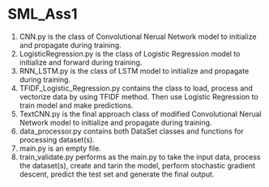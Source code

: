 # SML_Ass1
1. CNN.py is the class of Convolutional Nerual Network model to initialize and propagate during training. 
2. LogisticRegression.py is the class of Logistic Regression model to initialize and forward during training. 
3. RNN_LSTM.py is the class of LSTM model to initialize and propagate during training.
4. TFIDF_Logistic_Regression.py contains the class to load, process and vectorize data by using TFIDF method. Then use Logistic Regression to train model and make predictions. 
5. TextCNN.py is the final approach class of modified Convolutional Nerual Network model to initialize and propagate during training.
6. data_processor.py contains both DataSet classes and functions for processing dataset(s). 
7. main.py is an empty file. 
8. train_validate.py performs as the main.py to take the input data, process the dataset(s), create and tarin the model, perform stochastic gradient descent, predict the test set and generate the final output. 
